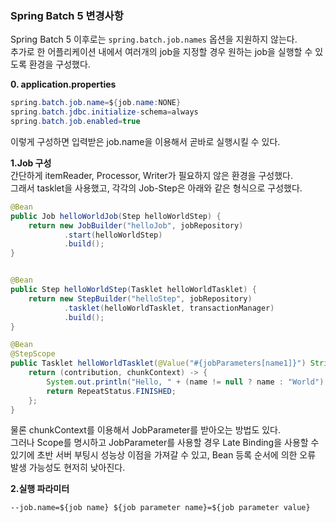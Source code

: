 ### Spring Batch 5 변경사항
Spring Batch 5 이후로는 `spring.batch.job.names` 옵션을 지원하지 않는다. <br>
추가로 한 어플리케이션 내에서 여러개의 job을 지정할 경우 원하는 job을 실행할 수 있도록 환경을 구성했다. <br>

**0. application.properties**<br>
```java
spring.batch.job.name=${job.name:NONE}
spring.batch.jdbc.initialize-schema=always
spring.batch.job.enabled=true
```
이렇게 구성하면 입력받은 job.name을 이용해서 곧바로 실행시킬 수 있다. <br>

**1.Job 구성** <br>
간단하게 itemReader, Processor, Writer가 필요하지 않은 환경을 구성했다. <br>
그래서 tasklet을 사용했고, 각각의 Job-Step은 아래와 같은 형식으로 구성했다. <br>
```java
@Bean
public Job helloWorldJob(Step helloWorldStep) {
    return new JobBuilder("helloJob", jobRepository)
            .start(helloWorldStep)
            .build();
}


@Bean
public Step helloWorldStep(Tasklet helloWorldTasklet) {
    return new StepBuilder("helloStep", jobRepository)
            .tasklet(helloWorldTasklet, transactionManager)
            .build();
}

@Bean
@StepScope
public Tasklet helloWorldTasklet(@Value("#{jobParameters[name1]}") String name) {
    return (contribution, chunkContext) -> {
        System.out.println("Hello, " + (name != null ? name : "World") + "!");
        return RepeatStatus.FINISHED;
    };
}
```
물론 chunkContext를 이용해서 JobParameter를 받아오는 방법도 있다.<br>
그러나 Scope를 명시하고 JobParameter를 사용할 경우 Late Binding을 사용할 수 있기에 초반 서버 부팅시 성능상 이점을 가져갈 수 있고, Bean 등록 순서에 의한 오류 발생 가능성도 현저히 낮아진다. <br>

**2.실행 파라미터** <br>
```shell
--job.name=${job name} ${job parameter name}=${job parameter value}
```
